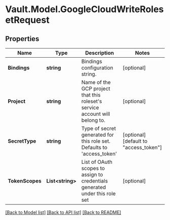 # Vault.Model.GoogleCloudWriteRolesetRequest

## Properties

Name | Type | Description | Notes
------------ | ------------- | ------------- | -------------
**Bindings** | **string** | Bindings configuration string. | [optional] 
**Project** | **string** | Name of the GCP project that this roleset&#39;s service account will belong to. | [optional] 
**SecretType** | **string** | Type of secret generated for this role set. Defaults to &#39;access_token&#39; | [optional] [default to "access_token"]
**TokenScopes** | **List&lt;string&gt;** | List of OAuth scopes to assign to credentials generated under this role set | [optional] 

[[Back to Model list]](../README.md#documentation-for-models) [[Back to API list]](../README.md#documentation-for-api-endpoints) [[Back to README]](../README.md)


